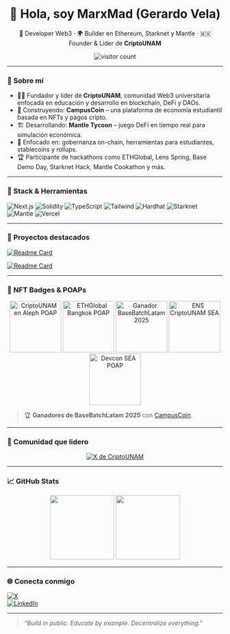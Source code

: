 <h1 align="center">👋 Hola, soy MarxMad (Gerardo Vela) </h1>

<p align="center">
  🧠 Developer Web3 · 🌍 Builder en Ethereum, Starknet y Mantle · 🇲🇽 Founder & Líder de <strong>CriptoUNAM</strong>
</p>

<p align="center">
  <img src="https://komarev.com/ghpvc/?username=MarxMad&label=Profile%20views&color=0e75b6&style=flat" alt="visitor count"/>
</p>

---

### 🚀 Sobre mí

- 🧑‍🎓 Fundador y líder de **CriptoUNAM**, comunidad Web3 universitaria enfocada en educación y desarrollo en blockchain, DeFi y DAOs.
- 🔭 Construyendo: **CampusCoin** – una plataforma de economía estudiantil basada en NFTs y pagos cripto.
- 🏗️ Desarrollando: **Mantle Tycoon** – juego DeFi en tiempo real para simulación económica.
- 💬 Enfocado en: gobernanza on-chain, herramientas para estudiantes, stablecoins y rollups.
- 🏆 Participante de hackathons como ETHGlobal, Lens Spring, Base Demo Day, Starknet Hack, Mantle Cookathon y más.

---

### 🧠 Stack & Herramientas

![Next.js](https://img.shields.io/badge/Next.js-000?style=for-the-badge&logo=nextdotjs)
![Solidity](https://img.shields.io/badge/Solidity-363636?style=for-the-badge&logo=solidity)
![TypeScript](https://img.shields.io/badge/TypeScript-3178C6?style=for-the-badge&logo=typescript)
![Tailwind](https://img.shields.io/badge/Tailwind_CSS-06B6D4?style=for-the-badge&logo=tailwindcss)
![Hardhat](https://img.shields.io/badge/Hardhat-000?style=for-the-badge&logo=ethereum)
![Starknet](https://img.shields.io/badge/Starknet-purple?style=for-the-badge&logo=starkware)
![Mantle](https://img.shields.io/badge/Mantle-000000?style=for-the-badge)
![Vercel](https://img.shields.io/badge/Vercel-000?style=for-the-badge&logo=vercel)

---

### 📌 Proyectos destacados

[![Readme Card](https://github-readme-stats.vercel.app/api/pin/?username=MarxMad&repo=CampusCoinV4Swap&theme=radical)](https://github.com/MarxMad/CampusCoinV4Swap)

[![Readme Card](https://github-readme-stats.vercel.app/api/pin/?username=MarxMad&repo=Merch30&theme=radical)](https://github.com/MarxMad/Merch30)

---

### 🏅 NFT Badges & POAPs

<p align="center">
  <img src="https://assets.poap.xyz/e36b476c-48ef-4afd-86c4-11b33be30475.png?size=large" alt="CriptoUNAM en Aleph POAP" width="120" />
  <img src="https://assets.poap.xyz/55b930d1-4dda-46c3-8ab1-09d5b4d45725.png?size=large" alt="ETHGlobal Bangkok POAP" width="120" />
  <img src="https://i2.seadn.io/base/0x98d9d7b9556ebc8be8f10cd5b7148e9c8adf744e/9fbf7082872bc4e530593fc1745e0e/8a9fbf7082872bc4e530593fc1745e0e.gif?w=1000" alt="Ganador BaseBatchLatam 2025" width="120" />
  <img src="https://assets.poap.xyz/i-met-criptounameth-at-devcon-2024-2024-logo-1731390897352.png?size=xlarge" alt="ENS CriptoUNAM SEA" width="120" />
  <img src="https://assets.poap.xyz/devcon-southeast-asia-2024-2024-logo-1730662183036.png?size=xlarge" alt="Devcon SEA POAP" width="120" />
</p>

> 🏆 <strong>Ganadores de BaseBatchLatam 2025</strong> con <a href="https://github.com/MarxMad/CampusCoinV4Swap">CampusCoin</a>.

---

### 🧠 Comunidad que lidero

<p align="center">
  <a href="https://twitter.com/cripto_unam">
    <img src="https://img.shields.io/badge/@cripto_unam-1DA1F2?style=for-the-badge&logo=twitter&logoColor=white" alt="X de CriptoUNAM" />
  </a>
</p>

---

### 📈 GitHub Stats

<p align="center">
  <img src="https://github-readme-stats.vercel.app/api?username=MarxMad&show_icons=true&theme=radical" height="150"/>
  <img src="https://github-readme-stats.vercel.app/api/top-langs/?username=MarxMad&layout=compact&theme=radical" height="150"/>
</p>

---

### 🌐 Conecta conmigo

[![X](https://img.shields.io/badge/@gerapedrizco-1DA1F2?style=for-the-badge&logo=twitter&logoColor=white)](https://x.com/gerapedrizco)  
[![LinkedIn](https://img.shields.io/badge/Gerardo%20Pedrizco%20Vela-0077B5?style=for-the-badge&logo=linkedin&logoColor=white)](https://www.linkedin.com/in/gerardo-pedrizco-vela-a2a786232/)

---

> *“Build in public. Educate by example. Decentralize everything.”*
